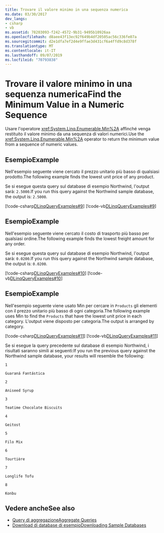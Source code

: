 ```yaml
---
title: Trovare il valore minimo in una sequenza numerica
ms.date: 03/30/2017
dev_langs:
- csharp
- vb
ms.assetid: 78203093-f242-4572-9b31-9495b10926aa
ms.openlocfilehash: d8aee43f13ec92f649b4df20505ac56c336fe07a
ms.sourcegitcommit: d2e1dfa7ef2d4e9ffae3d431cf6a4ffd9c8d378f
ms.translationtype: MT
ms.contentlocale: it-IT
ms.lasthandoff: 09/07/2019
ms.locfileid: "70793838"
---
```

# <a name="find-the-minimum-value-in-a-numeric-sequence"></a><span data-ttu-id="793b6-102">Trovare il valore minimo in una sequenza numerica</span><span class="sxs-lookup"><span data-stu-id="793b6-102">Find the Minimum Value in a Numeric Sequence</span></span>
<span data-ttu-id="793b6-103">Usare l'operatore <xref:System.Linq.Enumerable.Min%2A> affinché venga restituito il valore minimo da una sequenza di valori numerici.</span><span class="sxs-lookup"><span data-stu-id="793b6-103">Use the <xref:System.Linq.Enumerable.Min%2A> operator to return the minimum value from a sequence of numeric values.</span></span>  
  
## <a name="example"></a><span data-ttu-id="793b6-104">Esempio</span><span class="sxs-lookup"><span data-stu-id="793b6-104">Example</span></span>  
 <span data-ttu-id="793b6-105">Nell'esempio seguente viene cercato il prezzo unitario più basso di qualsiasi prodotto.</span><span class="sxs-lookup"><span data-stu-id="793b6-105">The following example finds the lowest unit price of any product.</span></span>  
  
 <span data-ttu-id="793b6-106">Se si esegue questa query sul database di esempio Northwind, l'output sarà: `2.5000`.</span><span class="sxs-lookup"><span data-stu-id="793b6-106">If you run this query against the Northwind sample database, the output is: `2.5000`.</span></span>  
  
 [!code-csharp[DLinqQueryExamples#9](../../../../../../samples/snippets/csharp/VS_Snippets_Data/DLinqQueryExamples/cs/Program.cs#9)]
 [!code-vb[DLinqQueryExamples#9](../../../../../../samples/snippets/visualbasic/VS_Snippets_Data/DLinqQueryExamples/vb/Module1.vb#9)]  
  
## <a name="example"></a><span data-ttu-id="793b6-107">Esempio</span><span class="sxs-lookup"><span data-stu-id="793b6-107">Example</span></span>  
 <span data-ttu-id="793b6-108">Nell'esempio seguente viene cercato il costo di trasporto più basso per qualsiasi ordine.</span><span class="sxs-lookup"><span data-stu-id="793b6-108">The following example finds the lowest freight amount for any order.</span></span>  
  
 <span data-ttu-id="793b6-109">Se si esegue questa query sul database di esempio Northwind, l'output sarà: `0.0200`.</span><span class="sxs-lookup"><span data-stu-id="793b6-109">If you run this query against the Northwind sample database, the output is: `0.0200`.</span></span>  
  
 [!code-csharp[DLinqQueryExamples#10](../../../../../../samples/snippets/csharp/VS_Snippets_Data/DLinqQueryExamples/cs/Program.cs#10)]
 [!code-vb[DLinqQueryExamples#10](../../../../../../samples/snippets/visualbasic/VS_Snippets_Data/DLinqQueryExamples/vb/Module1.vb#10)]  
  
## <a name="example"></a><span data-ttu-id="793b6-110">Esempio</span><span class="sxs-lookup"><span data-stu-id="793b6-110">Example</span></span>  
 <span data-ttu-id="793b6-111">Nell'esempio seguente viene usato Min per cercare in `Products` gli elementi con il prezzo unitario più basso di ogni categoria.</span><span class="sxs-lookup"><span data-stu-id="793b6-111">The following example uses Min to find the `Products` that have the lowest unit price in each category.</span></span> <span data-ttu-id="793b6-112">L'output viene disposto per categoria.</span><span class="sxs-lookup"><span data-stu-id="793b6-112">The output is arranged by category.</span></span>  
  
 [!code-csharp[DLinqQueryExamples#11](../../../../../../samples/snippets/csharp/VS_Snippets_Data/DLinqQueryExamples/cs/Program.cs#11)]
 [!code-vb[DLinqQueryExamples#11](../../../../../../samples/snippets/visualbasic/VS_Snippets_Data/DLinqQueryExamples/vb/Module1.vb#11)]  
  
 <span data-ttu-id="793b6-113">Se si esegue la query precedente sul database di esempio Northwind, i risultati saranno simili ai seguenti:</span><span class="sxs-lookup"><span data-stu-id="793b6-113">If you run the previous query against the Northwind sample database, your results will resemble the following:</span></span>  
  
 `1`  
  
 `Guaraná Fantástica`  
  
 `2`  
  
 `Aniseed Syrup`  
  
 `3`  
  
 `Teatime Chocolate Biscuits`  
  
 `4`  
  
 `Geitost`  
  
 `5`  
  
 `Filo Mix`  
  
 `6`  
  
 `Tourtière`  
  
 `7`  
  
 `Longlife Tofu`  
  
 `8`  
  
 `Konbu`  
  
## <a name="see-also"></a><span data-ttu-id="793b6-114">Vedere anche</span><span class="sxs-lookup"><span data-stu-id="793b6-114">See also</span></span>

- [<span data-ttu-id="793b6-115">Query di aggregazione</span><span class="sxs-lookup"><span data-stu-id="793b6-115">Aggregate Queries</span></span>](aggregate-queries.md)
- [<span data-ttu-id="793b6-116">Download di database di esempio</span><span class="sxs-lookup"><span data-stu-id="793b6-116">Downloading Sample Databases</span></span>](downloading-sample-databases.md)
